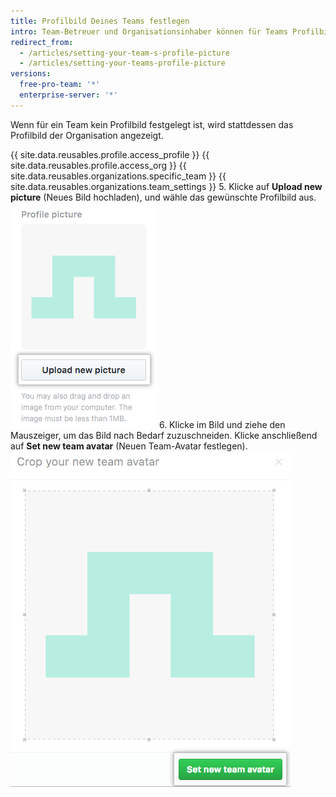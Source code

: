 ```yaml
---
title: Profilbild Deines Teams festlegen
intro: Team-Betreuer und Organisationsinhaber können für Teams Profilbilder festlegen. Das Profilbild wird auf der Seite des Teams angezeigt.
redirect_from:
  - /articles/setting-your-team-s-profile-picture
  - /articles/setting-your-teams-profile-picture
versions:
  free-pro-team: '*'
  enterprise-server: '*'
---
```


Wenn für ein Team kein Profilbild festgelegt ist, wird stattdessen das Profilbild der Organisation angezeigt.

{{ site.data.reusables.profile.access_profile }}
{{ site.data.reusables.profile.access_org }}
{{ site.data.reusables.organizations.specific_team }}
{{ site.data.reusables.organizations.team_settings }}
5. Klicke auf **Upload new picture** (Neues Bild hochladen), und wähle das gewünschte Profilbild aus. ![Neues Bild hochladen](/assets/images/help/teams/org-team-profile-picture-upload.png)
6. Klicke im Bild und ziehe den Mauszeiger, um das Bild nach Bedarf zuzuschneiden. Klicke anschließend auf **Set new team avatar** (Neuen Team-Avatar festlegen). ![Neuen Team-Avatar festlegen](/assets/images/help/teams/org-team-set-new-team-avatar.png)
